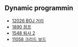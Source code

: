 ## Dynamic programmin

- [12026 BOJ 거리](./12026.cpp)
- [1890 점프](./1890.cpp)
- [1548 퇴사 2](./1548.cpp)
- [11058 크리드 보드](./11058.cpp)